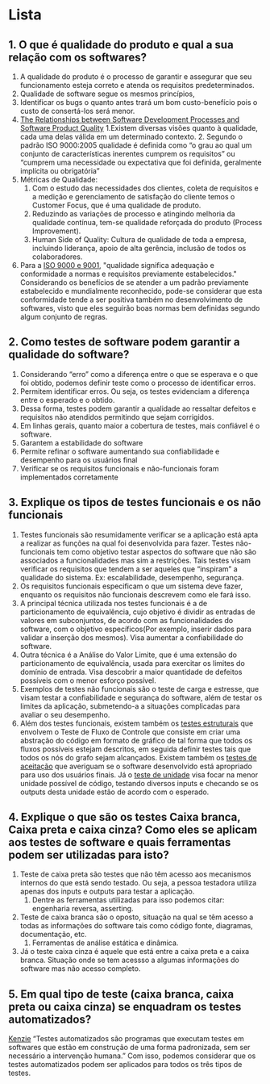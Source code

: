 # Lista

## 1. O que é qualidade do produto e qual a sua relação com os softwares?

1. A qualidade do produto é o processo de garantir e assegurar que seu funcionamento esteja correto e atenda os requisitos predeterminados.  
2. Qualidade de software segue os mesmos princípios, 
3. Identificar os bugs o quanto antes trará um bom custo-benefício pois o custo de consertá-los será menor.
4. [The Relationships between Software Development Processes and Software Product Quality][SoftQual]
    1.Existem diversas visões quanto à qualidade, cada uma delas válida em um determinado contexto.
    2. Segundo o padrão ISO 9000:2005 qualidade é definida como “o grau ao qual um conjunto de características inerentes cumprem os requisitos” ou “cumprem uma necessidade ou expectativa que foi definida, geralmente implícita ou obrigatória”
5. Métricas de Qualidade:
    1. Com o estudo das necessidades dos clientes, coleta de requisitos e a medição e gerenciamento de satisfação do cliente temos o Customer Focus, que é uma qualidade de produto.
    2. Reduzindo as variações de processo e atingindo melhoria da qualidade contínua, tem-se qualidade reforçada do produto (Process Improvement).
    3. Human Side of Quality: Cultura de qualidade de toda a empresa, incluindo liderança, apoio de alta gerência, inclusão de todos os colaboradores.
6. Para a [ISO 9000 e 9001][ISO9000], "qualidade significa adequação e conformidade a normas e requisitos previamente estabelecidos." Considerando os benefícios de se atender a um padrão previamente estabelecido e mundialmente reconhecido, pode-se considerar que esta conformidade tende a ser positiva também no desenvolvimento de softwares, visto que eles seguirão boas normas bem definidas segundo algum conjunto de regras.

## 2. Como testes de software podem garantir a qualidade do software?

1. Considerando “erro” como a diferença entre o que se esperava e o que foi obtido, podemos definir teste como o processo de identificar erros.
2. Permitem identificar erros. Ou seja, os testes evidenciam a diferença entre o esperado e o obtido.
3. Dessa forma, testes podem garantir a qualidade ao ressaltar defeitos e requisitos não atendidos permitindo que sejam corrigidos.
4. Em linhas gerais, quanto maior a cobertura de testes, mais confiável é o software.
5. Garantem a estabilidade do software
6. Permite refinar o software aumentando sua confiabilidade e desempenho para os usuários final
7. Verificar se os requisitos funcionais e não-funcionais foram implementados corretamente

## 3. Explique os tipos de testes funcionais e os não funcionais

1. Testes funcionais são resumidamente verificar se a aplicação está apta a realizar as funções na qual foi desenvolvida para fazer. Testes não-funcionais tem como objetivo testar aspectos do software que não são associados a funcionalidades mas sim a restrições. Tais testes visam verificar os requisitos que tendem a ser aqueles que “inspiram” a qualidade do sistema. Ex: escalabilidade, desempenho, segurança.
2. Os requisitos funcionais especificam o que um sistema deve fazer, enquanto os requisitos não funcionais descrevem como ele fará isso.
3. A principal técnica utilizada nos testes funcionais é a de particionamento de equivalência, cujo objetivo é dividir as entradas de valores em subconjuntos, de acordo com as funcionalidades do software, com o objetivo específicos(Por exemplo, inserir dados para validar a inserção dos mesmos). Visa aumentar a confiabilidade do software.
4. Outra técnica é a Análise do Valor Limite, que é uma extensão do particionamento de equivalência, usada para exercitar os limites do domínio de entrada. Visa descobrir a maior quantidade de defeitos possíveis com o menor esforço possível.
5. Exemplos de testes não funcionais são o teste de carga e estresse, que visam testar a confiabilidade e segurança do software, além de testar os limites da aplicação, submetendo-a a situações complicadas para avaliar o seu desempenho.
6. Além dos testes funcionais, existem também os [testes estruturais][TestControl] que envolvem o Teste de Fluxo de Controle que consiste em criar uma abstração do código em formato de gráfico de tal forma que todos os fluxos possíveis estejam descritos, em seguida definir testes tais que todos os nós do grafo sejam alcançados. Existem também os [testes de aceitação][TestAccept] que averiguam se o software desenvolvido está apropriado para uso dos usuários finais. Já o [teste de unidade][TestUnit] visa focar na menor unidade possível de código, testando diversos inputs e checando se os outputs desta unidade estão de acordo com o esperado.
<!-- 7. <del>Testes funcionais são conhecidos como testes de caixa preta. Ou seja, são testes que consideram o software como uma função e analisa suas entradas e saídas (domínio e [analisar se isso é verdade]</del> -->

## 4. Explique o que são os testes Caixa branca, Caixa preta e caixa cinza? Como eles se aplicam aos testes de software e quais ferramentas podem ser utilizadas para isto?

1. Teste de caixa preta são testes que não têm acesso aos mecanismos internos do que está sendo testado. Ou seja, a pessoa testadora utiliza apenas dos inputs e outputs para testar a aplicação.
   1. Dentre as ferramentas utilizadas para isso podemos citar: engenharia reversa, asserting.
2. Teste de caixa branca são o oposto, situação na qual se têm acesso a todas as informações do software tais como código fonte, diagramas, documentação, etc.
   1. Ferramentas de análise estática e dinâmica.
3. Já o teste caixa cinza é aquele que está entre a caixa preta e a caixa branca. Situação onde se tem acessso a algumas informações do software mas não acesso completo.

## 5. Em qual tipo de teste (caixa branca, caixa preta ou caixa cinza) se enquadram os testes automatizados?

[Kenzie][TestAuto] “Testes automatizados são programas que executam testes em softwares que estão em construção de uma forma padronizada, sem ser necessário a intervenção humana.” Com isso, podemos considerar que os testes automatizados podem ser aplicados para todos os três tipos de testes.

<!-- Links -->

[SoftQual]: https://www.researchgate.net/publication/300710746_The_Relationships_between_Software_Development_Processes_and_Software_Product_Quality
[ISO9000]: https://www.siteware.com.br/qualidade/iso-9000/
[TestControl]: https://www.inf.pucrs.br/~zorzo/sd/TesteFluxoDeControle.pdf
[TestAccept]: https://www.cin.ufpe.br/~gta/rup-vc/core.base_rup/guidances/concepts/acceptance_testing_12A0F152.html
[TestUnit]: https://homepages.dcc.ufmg.br/~figueiredo/disciplinas/aulas/testes-de-unidade_v01.pdf
[TestAuto]: https://kenzie.com.br/blog/testes-automatizados/
